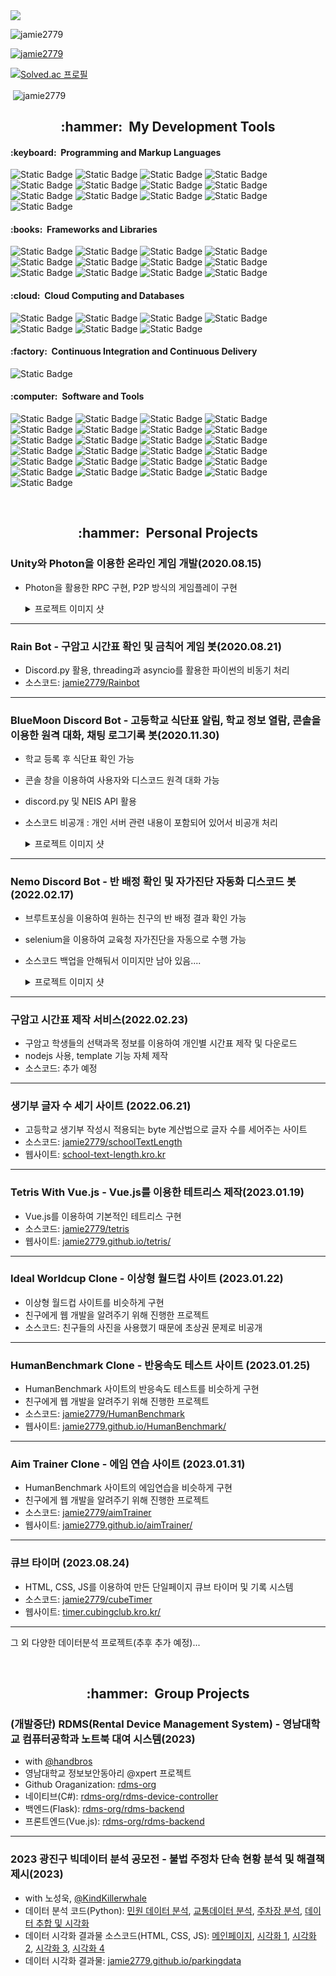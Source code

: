 <img src="https://capsule-render.vercel.app/api?type=waving&color=gradient&height=300&fontAlignY=35&descAlignY=50&section=header&text=I'm%20Jaemin%20Park&desc=KNU%20SCE%2024%20/%20Data%20Scientist,%20Web%20Developer"/>

<p align="left"> <img src="https://komarev.com/ghpvc/?username=jamie2779&label=Profile%20views&color=0e75b6&style=flat" alt="jamie2779" /> </p>

<p align="left"> <a href="https://github.com/ryo-ma/github-profile-trophy"><img src="https://github-profile-trophy.vercel.app/?username=jamie2779" alt="jamie2779" /></a> </p>

[![Solved.ac
프로필](http://mazassumnida.wtf/api/v2/generate_badge?boj=jamie2779)](https://solved.ac/jamie2779)

<!--<p><img align="left" src="https://github-readme-stats.vercel.app/api/top-langs?username=jamie2779&show_icons=true&locale=en&layout=compact" alt="jamie2779" /></p>-->

<p>&nbsp;<img align="center" src="https://github-readme-stats.vercel.app/api?username=jamie2779&show_icons=true&locale=en" alt="jamie2779" /></p>

<!--<p><img align="center" src="https://github-readme-streak-stats.herokuapp.com/?user=jamie2779&" alt="jamie2779" /></p>-->

<h2 align="center"><b>:hammer: &nbsp;My Development Tools</b></h2>
<h4>:keyboard: &nbsp;Programming and Markup Languages</h4>
  <p>
    <img alt="Static Badge" src="https://img.shields.io/badge/C-A8B9CC?style=flat-square&logo=c&logoColor=white">
    <img alt="Static Badge" src="https://img.shields.io/badge/C%2B%2B-00599C?style=flat-square&logo=c%2B%2B&logoColor=white">
    <img alt="Static Badge" src="https://img.shields.io/badge/C%23-512BD4?style=flat-square&logo=csharp">
    <img alt="Static Badge" src="https://img.shields.io/badge/CSS-1572B6?style=flat-square&logo=css3&logoColor=white">
    <img alt="Static Badge" src="https://img.shields.io/badge/HTML-E34F26e?style=flat-square&logo=html5&logoColor=white">
    <img alt="Static Badge" src="https://img.shields.io/badge/JavaScript-F7DF1E?style=flat-square&logo=javascript&logoColor=white">
    <img alt="Static Badge" src="https://img.shields.io/badge/Markdown-000000?style=flat-square&logo=markdown&logoColor=white">
    <img alt="Static Badge" src="https://img.shields.io/badge/PHP-777BB4?style=flat-square&logo=php&logoColor=white">
    <img alt="Static Badge" src="https://img.shields.io/badge/PowerShell-5391FE?style=flat-square&logo=powershell&logoColor=white">
    <img alt="Static Badge" src="https://img.shields.io/badge/Python-3776AB?style=flat-square&logo=python&logoColor=white">
    <img alt="Static Badge" src="https://img.shields.io/badge/PyPy-193440?style=flat-square&logo=pypy&logoColor=white">
    <img alt="Static Badge" src="https://img.shields.io/badge/Lua-2C2D72?style=flat-square&logo=lua&logoColor=white">
    <img alt="Static Badge" src="https://img.shields.io/badge/R-276DC3?style=flat-square&logo=r&logoColor=white">

  </p>

  <h4>:books: &nbsp;Frameworks and Libraries</h4>
  <p>
    <img alt="Static Badge" src="https://img.shields.io/badge/Node.js-339933?style=flat-square&logo=node.js&logoColor=white">
    <img alt="Static Badge" src="https://img.shields.io/badge/Express-000000?style=flat-square&logo=express&logoColor=white">
    <img alt="Static Badge" src="https://img.shields.io/badge/Three.js-000000?style=flat-square&logo=threedotjs&logoColor=white">
    <img alt="Static Badge" src="https://img.shields.io/badge/Vue.js-4FC08D?style=flat-square&logo=vue.js&logoColor=white">
    <img alt="Static Badge" src="https://img.shields.io/badge/Flask-000000?style=flat-square&logo=flask&logoColor=white">
    <img alt="Static Badge" src="https://img.shields.io/badge/Numpy-013243?style=flat-square&logo=numpy&logoColor=white">
    <img alt="Static Badge" src="https://img.shields.io/badge/Pandas-150458?style=flat-square&logo=pandas&logoColor=white">
    <img alt="Static Badge" src="https://img.shields.io/badge/PyTorch-EE4C2C?style=flat-square&logo=pytorch&logoColor=white">
    <img alt="Static Badge" src="https://img.shields.io/badge/OpenCV-5C3EE8?style=flat-square&logo=opencv&logoColor=white">
    <img alt="Static Badge" src="https://img.shields.io/badge/Numba-00A3E0?style=flat-square&logo=numba&logoColor=white">
    <img alt="Static Badge" src="https://img.shields.io/badge/Selenium-43B02A?style=flat-square&logo=selenium&logoColor=white">
    <img alt="Static Badge" src="https://img.shields.io/badge/Photon-004480?style=flat-square&logo=photon&logoColor=white">

    
  </p>

  <h4>:cloud: &nbsp;Cloud Computing and Databases</h4>
  <p>
    <img alt="Static Badge" src="https://img.shields.io/badge/Amazon%20EC2-FF9900?style=flat-square&logo=amazonec2&logoColor=white">
    <img alt="Static Badge" src="https://img.shields.io/badge/Googld%20Cloud-4285F4?style=flat-square&logo=googlecloud&logoColor=white">
    <img alt="Static Badge" src="https://img.shields.io/badge/GitHub%20Pages-222222?style=flat-square&logo=github&logoColor=white">
    <img alt="Static Badge" src="https://img.shields.io/badge/Heroku-430098?style=flat-square&logo=heroku&logoColor=white">   
    <img alt="Static Badge" src="https://img.shields.io/badge/MySQL-4479A1?style=flat-square&logo=mysql&logoColor=white">
    <img alt="Static Badge" src="https://img.shields.io/badge/MongoDB-47A248?style=flat-square&logo=mongodb&logoColor=white">
    <img alt="Static Badge" src="https://img.shields.io/badge/SQLite-003B57?style=flat-square&logo=sqlite&logoColor=white">
  </p>

  <h4>:factory: &nbsp;Continuous Integration and Continuous Delivery</h4>
  <p>
    <img alt="Static Badge" src="https://img.shields.io/badge/docker-2496ED?style=flat-square&logo=docker&logoColor=white">
  </p>

  <h4>:computer: &nbsp;Software and Tools</h4>
  <p>
    <img alt="Static Badge" src="https://img.shields.io/badge/Android%20Studio-3DDC84?style=flat-square&logo=androidstudio&logoColor=white">
    <img alt="Static Badge" src="https://img.shields.io/badge/Arduino-00878F?style=flat-square&logo=arduino&logoColor=white">
    <img alt="Static Badge" src="https://img.shields.io/badge/git-F05032?style=flat-square&logo=git&logoColor=white">
    <img alt="Static Badge" src="https://img.shields.io/badge/Github-181717?style=flat-square&logo=github&logoColor=white">
    <img alt="Static Badge" src="https://img.shields.io/badge/Vim-019733?style=flat-square&logo=vim&logoColor=white">
    <img alt="Static Badge" src="https://img.shields.io/badge/Anaconda-44A833?style=flat-square&logo=anaconda&logoColor=white">
    <img alt="Static Badge" src="https://img.shields.io/badge/Postman-FF6C37?style=flat-square&logo=postman&logoColor=white">
    <img alt="Static Badge" src="https://img.shields.io/badge/Wireshark-1679A7?style=flat-square&logo=wireshark&logoColor=white">
    <img alt="Static Badge" src="https://img.shields.io/badge/Google%20Colab-F9AB00?style=flat-square&logo=googlecolab&logoColor=white">
    <img alt="Static Badge" src="https://img.shields.io/badge/Visual%20Studio-5C2D91?style=flat-square&logo=visualstudio&logoColor=white">
    <img alt="Static Badge" src="https://img.shields.io/badge/Visual%20Studio%20Code-007ACC?style=flat-square&logo=visualstudiocode&logoColor=white">
    <img alt="Static Badge" src="https://img.shields.io/badge/PyCharm-000000?style=flat-square&logo=pycharm&logoColor=white">
    <img alt="Static Badge" src="https://img.shields.io/badge/Eclipse%20IDE-2C2255?style=flat-square&logo=eclipseide&logoColor=white">
    <img alt="Static Badge" src="https://img.shields.io/badge/Xcode-147EFB?style=flat-square&logo=xcode&logoColor=white">
    <img alt="Static Badge" src="https://img.shields.io/badge/Unity-000000?style=flat-square&logo=unity&logoColor=white">
    <img alt="Static Badge" src="https://img.shields.io/badge/Unreal%20Engine-0E1128?style=flat-square&logo=unrealengine&logoColor=white">
    <img alt="Static Badge" src="https://img.shields.io/badge/Aseprite-7D929E?style=flat-square&logo=aseprite&logoColor=white">
    <img alt="Static Badge" src="https://img.shields.io/badge/Adobe%20XD-FF61F6?style=flat-square&logo=adobexd&logoColor=white">
    <img alt="Static Badge" src="https://img.shields.io/badge/Adobe%20Photoshop-31A8FF?style=flat-square&logo=adobephotoshop&logoColor=white">
    <img alt="Static Badge" src="https://img.shields.io/badge/Adobe%20Premiere%20Pro-9999FF?style=flat-square&logo=adobepremierepro&logoColor=white">
    <img alt="Static Badge" src="https://img.shields.io/badge/SketchUp-F7B500?style=flat-square&logo=sketchup&logoColor=white">
    <img alt="Static Badge" src="https://img.shields.io/badge/Blender-E87D0D?style=flat-square&logo=blender&logoColor=white">
    <img alt="Static Badge" src="https://img.shields.io/badge/Tinkercad-1477D1?style=flat-square&logo=tinkercad&logoColor=white">
    <img alt="Static Badge" src="https://img.shields.io/badge/Notion-000000?style=flat-square&logo=notion&logoColor=white">
    <img alt="Static Badge" src="https://img.shields.io/badge/Trello-0052CC?style=flat-square&logo=trello&logoColor=white">
  </p>

<br>
<h2 align="center"><b>:hammer: &nbsp;Personal Projects</b></h2>

### Unity와 Photon을 이용한 온라인 게임 개발(2020.08.15)
- Photon을 활용한 RPC 구현, P2P 방식의 게임플레이 구현
  <details> 
    <summary>프로젝트 이미지 샷</summary>
  
    - 로비
    ![image](https://github.com/jamie2779/jamie2779/assets/56078563/2f0aeae8-3568-47d9-9374-bfbdda5de7dd)
    - 채팅
    ![image](https://github.com/jamie2779/jamie2779/assets/56078563/68cd84c7-fe8d-402f-8266-f21d52b570cf)
    - 인게임 플레이
    ![image](https://github.com/jamie2779/jamie2779/assets/56078563/67e89fa5-bfcb-4f06-b559-f82a9e19204d)
    ![image](https://github.com/jamie2779/jamie2779/assets/56078563/7c3881e3-1a96-4105-8e78-8776a814adc0)
  </details>

<hr>

### Rain Bot - 구암고 시간표 확인 및 금칙어 게임 봇(2020.08.21)
- Discord.py 활용, threading과 asyncio를 활용한 파이썬의 비동기 처리
- 소스코드: [jamie2779/Rainbot](https://github.com/jamie2779/Rainbot)

<hr>

### BlueMoon Discord Bot - 고등학교 식단표 알림, 학교 정보 열람, 콘솔을 이용한 원격 대화, 채팅 로그기록 봇(2020.11.30)
- 학교 등록 후 식단표 확인 가능
- 콘솔 창을 이용하여 사용자와 디스코드 원격 대화 가능
- discord.py 및 NEIS API 활용
- 소스코드 비공개 : 개인 서버 관련 내용이 포함되어 있어서 비공개 처리
  <details> 
    <summary>프로젝트 이미지 샷</summary>
  
    - 급식 확인 <br>
    ![image](https://github.com/jamie2779/jamie2779/assets/56078563/443ea854-c848-4313-8adb-7b6992d81606)
    - 학교 변경 가능   <br>
    ![image](https://github.com/jamie2779/jamie2779/assets/56078563/84d0ca82-9473-44e1-a019-1f77cdd328fb)
    - 조식, 중식, 석식 모두 출력 가능 <br>
    ![image](https://github.com/jamie2779/jamie2779/assets/56078563/de160347-8ef7-4c73-ace6-2f6ab9c1251e)
    - 학교 정보 확인 <br>
    ![image](https://github.com/jamie2779/jamie2779/assets/56078563/2698b92d-636b-46c5-b3c2-efd7d5ef9249)
    - 시험범위 확인 <br>
    ![image](https://github.com/jamie2779/jamie2779/assets/56078563/1e128ffd-273b-4f56-b58e-72de529e2d61)

  </details>

<hr>

### Nemo Discord Bot - 반 배정 확인 및 자가진단 자동화 디스코드 봇(2022.02.17)
- 브루트포싱을 이용하여 원하는 친구의 반 배정 결과 확인 가능
- selenium을 이용하여 교육청 자가진단을 자동으로 수행 가능
- 소스코드 백업을 안해둬서 이미지만 남아 있음....
  <details> 
    <summary>프로젝트 이미지 샷</summary>

    - 반배정 확인 <br>
    ![image](https://github.com/jamie2779/jamie2779/assets/56078563/41e4db5f-355f-4136-9fb2-65ce0c9aa3e9)
    - 도움말 <br>
    ![image](https://github.com/jamie2779/jamie2779/assets/56078563/ed14aa56-4c29-4080-9285-8f7d33819655)
    - 자가진단 정보 등록 <br>
    ![image](https://github.com/jamie2779/jamie2779/assets/56078563/70c2decc-d75c-46b6-961a-07db38f74f04)
    - 자가진단 <br>
    ![image](https://github.com/jamie2779/jamie2779/assets/56078563/0830828d-d526-460c-aff0-50e6ab81e678)
    - 자가진단 자동화 <br>
    ![image](https://github.com/jamie2779/jamie2779/assets/56078563/c9128eb3-a75c-41ca-a711-bda236aedbb0)
  </details>

<hr>

### 구암고 시간표 제작 서비스(2022.02.23)
- 구암고 학생들의 선택과목 정보를 이용하여 개인별 시간표 제작 및 다운로드
- nodejs 사용, template 기능 자체 제작
- 소스코드: 추가 예정

<hr>

### 생기부 글자 수 세기 사이트 (2022.06.21)
- 고등학교 생기부 작성시 적용되는 byte 계산법으로 글자 수를 세어주는 사이트
- 소스코드: [jamie2779/schoolTextLength](https://github.com/jamie2779/schoolTextLength)
- 웹사이트: [school-text-length.kro.kr](http://school-text-length.kro.kr/)

<hr>

### Tetris With Vue.js - Vue.js를 이용한 테트리스 제작(2023.01.19)
- Vue.js를 이용하여 기본적인 테트리스 구현
- 소스코드: [jamie2779/tetris](https://github.com/jamie2779/tetris)
- 웹사이트: [jamie2779.github.io/tetris/](https://jamie2779.github.io/tetris/)

<hr>

### Ideal Worldcup Clone - 이상형 월드컵 사이트 (2023.01.22)
- 이상형 월드컵 사이트를 비슷하게 구현
- 친구에게 웹 개발을 알려주기 위해 진행한 프로젝트
- 소스코드: 친구들의 사진을 사용했기 때문에 초상권 문제로 비공개

<hr>

### HumanBenchmark Clone - 반응속도 테스트 사이트 (2023.01.25)
- HumanBenchmark 사이트의 반응속도 테스트를 비슷하게 구현
- 친구에게 웹 개발을 알려주기 위해 진행한 프로젝트
- 소스코드: [jamie2779/HumanBenchmark](https://github.com/jamie2779/HumanBenchmark)
- 웹사이트: [jamie2779.github.io/HumanBenchmark/](https://jamie2779.github.io/HumanBenchmark/)

<hr>

### Aim Trainer Clone - 에임 연습 사이트 (2023.01.31)
- HumanBenchmark 사이트의 에임연습을 비슷하게 구현
- 친구에게 웹 개발을 알려주기 위해 진행한 프로젝트
- 소스코드: [jamie2779/aimTrainer](https://github.com/jamie2779/aimTrainer)
- 웹사이트: [jamie2779.github.io/aimTrainer/](https://jamie2779.github.io/aimTrainer/)

<hr>

### 큐브 타이머 (2023.08.24)
- HTML, CSS, JS를 이용하여 만든 단일페이지 큐브 타이머 및 기록 시스템
- 소스코드: [jamie2779/cubeTimer](https://github.com/jamie2779/cubeTimer)
- 웹사이트: [timer.cubingclub.kro.kr/](http://timer.cubingclub.kro.kr/)

<hr>

그 외 다양한 데이터분석 프로젝트(추후 추가 예정)...

<br>
<h2 align="center"><b>:hammer: &nbsp;Group Projects</b></h2>

### (개발중단) RDMS(Rental Device Management System) - 영남대학교 컴퓨터공학과 노트북 대여 시스템(2023)
- with [@handbros](https://github.com/handbros)
- 영남대학교 정보보안동아리 @xpert 프로젝트
- Github Oraganization: [rdms-org](https://github.com/rdms-org)
- 네이티브(C#): [rdms-org/rdms-device-controller](https://github.com/rdms-org/rdms-device-controller)
- 백엔드(Flask): [rdms-org/rdms-backend](https://github.com/rdms-org/rdms-backend)
- 프론트엔드(Vue.js): [rdms-org/rdms-backend](https://github.com/rdms-org/rdms-backend)

<hr>

### 2023 광진구 빅데이터 분석 공모전 - 불법 주정차 단속 현황 분석 및 해결책 제시(2023)
- with 노성욱, [@KindKillerwhale](https://github.com/KindKillerwhale)
- 데이터 분석 코드(Python): [민원 데이터 분석](https://colab.research.google.com/drive/1i6OusahRdKeFLEaC_wc6qOSuPAKZl4ND?usp=sharing), [교통데이터 분석](https://colab.research.google.com/drive/1o6aDD-G7Yrz6oqtzd5vMORkcWs0LWdwA?usp=sharing), [주차장 분석](https://colab.research.google.com/drive/1nAE7KuNeV6EG3TYkBF35Z7JJzVLQ3U_s?usp=sharing), [데이터 추합 및 시각화](https://colab.research.google.com/drive/1oDSSg_40Dhn64Rb0nxZ5xAGG1_q61DfH?usp=sharing)
- 데이터 시각화 결과물 소스코드(HTML, CSS, JS): [메인페이지](https://github.com/jamie2779/parkingdata), [시각화 1](https://github.com/jamie2779/publicAndPolygon), [시각화 2](https://github.com/jamie2779/onlyPolygon), [시각화 3](https://github.com/jamie2779/onlyPublic), [시각화 4](https://github.com/jamie2779/publicAndPolygon)
- 데이터 시각화 결과물: [jamie2779.github.io/parkingdata](https://jamie2779.github.io/parkingdata/)

